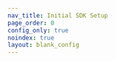 ```yaml
---
nav_title: Initial SDK Setup
page_order: 0
config_only: true
noindex: true
layout: blank_config
---
```

